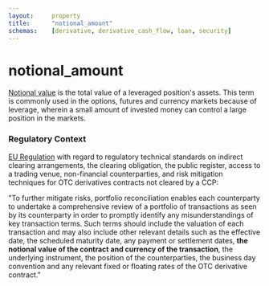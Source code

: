 ```yaml
---
layout:		property
title:		"notional_amount"
schemas:	[derivative, derivative_cash_flow, loan, security]
---
```


# notional_amount

[Notional value][nv] is the total value of a leveraged position's assets. This term is commonly used in the options, futures and currency markets because of leverage, wherein a small amount of invested money can control a large position in the markets.

[nv]: http://www.investopedia.com/terms/n/notionalvalue.asp

### Regulatory Context

[EU Regulation][EUR] with regard to regulatory technical standards on indirect clearing arrangements, the clearing obligation, the public register, access to a trading venue, non-financial counterparties, and risk mitigation techniques for OTC derivatives contracts not cleared by a CCP:

"To further mitigate risks, portfolio reconciliation enables each counterparty to undertake a comprehensive review of a portfolio of transactions as seen by its counterparty in order to promptly identify any misunderstandings of key transaction terms. Such terms should include the valuation of each transaction and may also include other relevant details such as the effective date, the scheduled maturity date, any payment or settlement dates, **the notional value of the contract and currency of the transaction**, the underlying instrument, the position of the counterparties, the business day convention and any relevant fixed or floating rates of the OTC derivative contract."

[EUR]: http://eur-lex.europa.eu/legal-content/EN/TXT/?uri=CELEX%3A32013R0149

